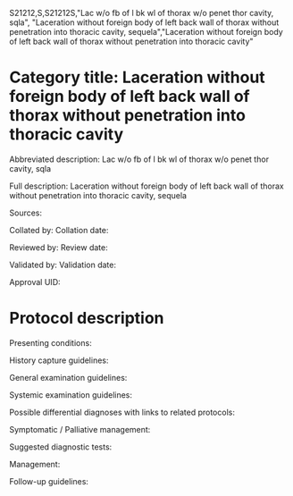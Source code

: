S21212,S,S21212S,"Lac w/o fb of l bk wl of thorax w/o penet thor cavity, sqla", "Laceration without foreign body of left back wall of thorax without penetration into thoracic cavity, sequela","Laceration without foreign body of left back wall of thorax without penetration into thoracic cavity"
# Category title: Laceration without foreign body of left back wall of thorax without penetration into thoracic cavity

Abbreviated description: Lac w/o fb of l bk wl of thorax w/o penet thor cavity, sqla

Full description: Laceration without foreign body of left back wall of thorax without penetration into thoracic cavity, sequela

Sources:

Collated by:
Collation date:

Reviewed by:
Review date:

Validated by:
Validation date:

Approval UID:

# Protocol description

Presenting conditions:

History capture guidelines:

General examination guidelines:

Systemic examination guidelines:

Possible differential diagnoses with links to related protocols:

Symptomatic / Palliative management:

Suggested diagnostic tests:

Management:

Follow-up guidelines:
